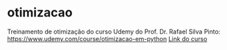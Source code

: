 # otimizacao
Treinamento de otimização do curso Udemy do Prof. Dr. Rafael Silva Pinto: https://www.udemy.com/course/otimizacao-em-python
<a href="https://www.udemy.com/course/otimizacao-em-python/">Link do curso</a>
